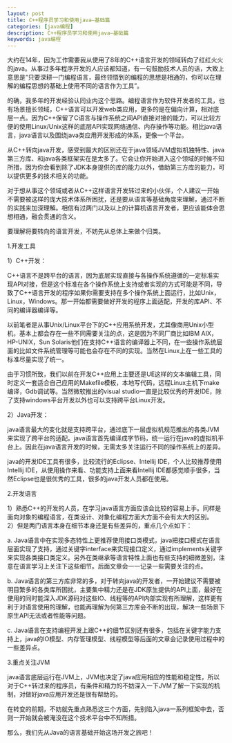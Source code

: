 ```yaml
---
layout: post
title: C++程序员学习和使用java–基础篇
categories: [java编程]
description: C++程序员学习和使用java–基础篇
keywords: java编程
---
```

<div id='preview-contents' class='note-content'>



<p>大约在14年，因为工作需要我从使用了8年的C++语言开发的领域转向了红红火火的java。从事过多年程序开发的人应该都知道，有一句鼓励技术人员的话，大致上意思是“只要深耕一门编程语言，最终领悟到的编程的思想是相通的，你可以在理解的编程思想的基础上使用不同的语言作为工具”。</p>

<p>的确，我多年的开发经验认同业内这个思路。编程语言作为软件开发者的工具，也有场景擅长领域，C++语言可以开发web类应用，更多的是在偏向计算，相对底层一点。因为C++保留了C语言与操作系统之间API直接对接的能力，可以比较方便的使用Linux/Unix这样的底层API实现网络通信、内存操作等功能。相比java语言，java语言以及围绕java类应用开发形成的体系，更像一个平台。</p>

<p>从C++转向java开发，感受到最大的区别还在于java领域JVM虚拟机独特性、java第三方库、和java各类框架实在是太多了。它会让你开始进入这个领域的时候不知所措，因为你会看到除了JDK本身提供的库的能力以外，借助第三方库的能力，可以提供更多的技术相关的功能。</p>

<p>对于想从事这个领域或者从C++这样语言开发转过来的小伙伴，个人建议一开始不需要被这样的庞大技术体系所困扰，还是要从语言等基础角度来理解，通过不断的实践来加深理解。相信有过两门以及以上的计算机语言开发者，更应该能体会思想相通，融会贯通的含义。</p>

<p>要理解将要转向的语言开发，不妨先从总体上来做个归类。</p>

<p>1.开发工具</p>

<p>1）C++开发：</p>

<p>C++语言不是跨平台的语言，因为底层实现直接与各操作系统遵循的一定标准实现API对接，但是这个标准在各个操作系统上支持或者实现的方式可能是不同，导致了C++语言开发的程序如果你需要支持在多个操作系统上面运行，比如Unix，Linux，Windows。那一开始都需要做好开发的程序上面适配，开发的库API、不同的编译器编译等。</p>

<p>以前笔者是从事Unix/Linux平台下的C++应用系统开发，尤其像商用Unix小型机，基本上都会存在一些不同需要关注的点，这是因为不同厂商比如IBM AIX，HP-UNIX，Sun Solaris他们在支持C++语言的编译器上不同，在一些操作系统层面的比如文件系统管理等可能也会存在不同的实现。当然在Linux上在一些工具的标准尽量实现了统一。</p>

<p>由于习惯所致，我们以前在开发C++应用上主要还是UE这样的文本编辑工具，同时定义一套适合自己应用的Makefile模板，本地写代码，远程Linux主机下make编译，Gdb调试等。当然微软推出的visual studio一直是比较优秀的开发IDE，除了支持windows平台开发以外也可以支持跨平台Linux开发。</p>

<p>2）Java开发：</p>

<p>java语言最大的变化就是支持跨平台，通过底下一层虚拟机规范推出的各类JVM来实现了跨平台的适配。java语言首先编译成字节码，统一运行在java的虚拟机平台上。因此在java语言开发的时候，无需太多关注运行不同的操作系统上的差异。</p>

<p>java的开发IDE工具有很多，比较流行的Eclipse、Intellij IDE，个人比较推荐使用Intellij IDE，从使用操作来看、功能支持上面来看Intellij IDE都感觉顺手很多，当然Eclipse也是很优秀的工具，很多的java开发人员都在使用。</p>

<p>2.开发语言</p>

<p>1）熟悉C++的开发的人员，在学习java语言方面应该会比较的容易上手。同样是面向对象的编程语言，在类设计、对象化编程方面大方面不会有太大的区别。 <br>
2）但是两门语言本身在细节本身还是有些差异的，重点几个点如下：</p>

<p>a. Java语言中在实现多态特性上更推荐使用接口类模式，java把接口模式在语言层面实现了支持，通过关键字interface来实现接口定义，通过implements关键字来实现各类接口类定义。另外在类继承等语言特性上面也有些支持的细微差别，注意在语言学习上关注下这些细节。后面文章会一一记录一些需要关注的点。</p>

<p>b. Java语言的第三方库非常的多，对于转向java的开发者，一开始建议不需要被明目繁多的各类库所困扰，主要集中精力还是在JDK原生提供的API上面，最好在使用的同时能深入JDK源码对这些IO、线程等的API内部实现有所理解，这样更有利于对语言使用的理解，也能再理解为何第三方库会不断的出现，解决一些场景下原生API无法或者性能等问题。</p>

<p>c. Java语言在支持编程开发上跟C++的细节区别还有很多，包括在关键字能力支持上，java的IO模型、内存管理模型、线程模型等后面的文章会记录使用过程中的一些差异点。</p>

<p>3.重点关注JVM</p>

<p>java语言底层运行在JVM上，JVM也决定了java应用相应的性能和稳定性，所以对于C++转过来的程序员，有条件和精力的不妨深入一下JVM了解一下实现的机制，对做好java应用开发还是很有帮助的。</p>

<p>在转变的前期，不妨就先重点熟悉这三个方面，先别陷入java一系列框架中去，否则一开始就会被淹没在这个技术平台中不知所措。</p>

<p>那么，我们先从Java的语言基础开始这场开发之旅吧！</p></div>
